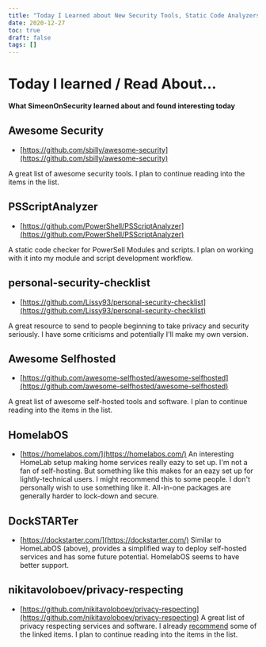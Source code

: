 ```yaml
---
title: "Today I Learned about New Security Tools, Static Code Analyzers, and Self-Hosted Service Options"
date: 2020-12-27
toc: true
draft: false
tags: []
---
```


# Today I learned / Read About...
**What SimeonOnSecurity learned about and found interesting today**

## Awesome Security
- [https://github.com/sbilly/awesome-security](https://github.com/sbilly/awesome-security)

A great list of awesome security tools. I plan to continue reading into the items in the list.


## PSScriptAnalyzer
- [https://github.com/PowerShell/PSScriptAnalyzer](https://github.com/PowerShell/PSScriptAnalyzer)

A static code checker for PowerSell Modules and scripts. I plan on working with it into my module and script development workflow.


## personal-security-checklist 
- [https://github.com/Lissy93/personal-security-checklist](https://github.com/Lissy93/personal-security-checklist)

A great resource to send to people beginning to take privacy and security seriously. I have some criticisms and potentially I'll make my own version.


## Awesome Selfhosted
- [https://github.com/awesome-selfhosted/awesome-selfhosted](https://github.com/awesome-selfhosted/awesome-selfhosted)

A great list of awesome self-hosted tools and software. I plan to continue reading into the items in the list.

## HomelabOS
- [https://homelabos.com/](https://homelabos.com/)
An interesting HomeLab setup making home services really eazy to set up. I'm not a fan of self-hosting. But something like this makes for an eazy set up for lightly-technical users.
I might recommend this to some people. I don't personally wish to use something like it. All-in-one packages are generally harder to lock-down and secure.

## DockSTARTer
- [https://dockstarter.com/](https://dockstarter.com/)
Similar to HomeLabOS (above), provides a simplified way to deploy self-hosted services and has some future potential. HomelabOS seems to have better support. 


## nikitavoloboev/privacy-respecting 
- [https://github.com/nikitavoloboev/privacy-respecting](https://github.com/nikitavoloboev/privacy-respecting)
A great list of privacy respecting services and software. I already [recommend](https://simeononsecurity.ch/recommendations) some of the linked items. I plan to continue reading into the items in the list.






